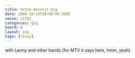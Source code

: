 ```yaml
---
title: Oxfam Benefit Gig
date: 2006-10-19T18:00:00.000Z
venue: v1701
categories: gig
board: 8
layout: gig
tags: [lenny]
---
```

with Lenny and  other bands (for MTV it says here, hmm, yeah)